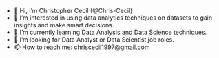 - 👋 Hi, I’m Christopher Cecil (@Chris-Cecil)
- 👀 I’m interested in using data analytics techniques on datasets to gain insights and make smart decisions.
- 🌱 I’m currently learning Data Analysis and Data Science techniques.
- 💞️ I’m looking for Data Analyst or Data Scientist job roles.
- 📫 How to reach me: 
     chriscecil1997@gmail.com

<!---
Chris-Cecil/Chris-Cecil is a ✨ special ✨ repository because its `README.md` (this file) appears on your GitHub profile.
You can click the Preview link to take a look at your changes.
--->
